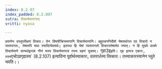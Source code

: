 ```yaml
---
index: 8.2.97
index_padded: 8.2.097
sutra: विचार्यमाणानाम्
vritti: nyasa

---
```

`प्रमाणेन वस्तुपरीक्षणं विचारः। तेन विषयीक्रियमाणानि विचार्यमाणानि। बहुवचननिर्देशो येषामर्थगत एव विचारो न स्वरूपगतः, तेषामपि यथा स्यादित्येवमर्थः; इतरथा हि येषां स्वरूपगतो विचारस्तेषामेव स्यात्। न हि मुख्ये वाक्ये विचार्यमाणे सत्यर्थद्वारकं गौणं यस्य विचार्यमाणत्वं तस्य ग्रहणं युक्तम्। `गृहा3इ` इति। गृह इत्यत्र एकारः, तस्य `एचोऽप्रगृह्यस्य` (8.2.107) इत्यादिना पूर्वार्थस्याकारः, उत्तरार्धस्य त्विकारः। तस्याकारस्यानेन प्लुते भवति।।